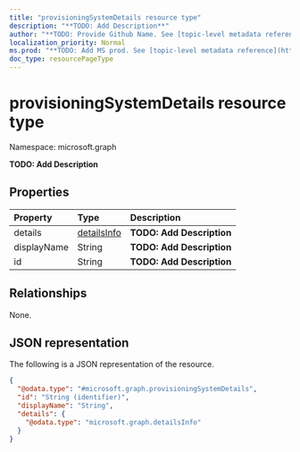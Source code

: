 ```yaml
---
title: "provisioningSystemDetails resource type"
description: "**TODO: Add Description**"
author: "**TODO: Provide Github Name. See [topic-level metadata reference](https://msgo.azurewebsites.net/add/document/guidelines/metadata.html#topic-level-metadata)**"
localization_priority: Normal
ms.prod: "**TODO: Add MS prod. See [topic-level metadata reference](https://msgo.azurewebsites.net/add/document/guidelines/metadata.html#topic-level-metadata)**"
doc_type: resourcePageType
---
```


# provisioningSystemDetails resource type

Namespace: microsoft.graph

**TODO: Add Description**

## Properties
|Property|Type|Description|
|:---|:---|:---|
|details|[detailsInfo](../resources/detailsinfo.md)|**TODO: Add Description**|
|displayName|String|**TODO: Add Description**|
|id|String|**TODO: Add Description**|

## Relationships
None.

## JSON representation
The following is a JSON representation of the resource.
<!-- {
  "blockType": "resource",
  "@odata.type": "microsoft.graph.provisioningSystemDetails"
}
-->
``` json
{
  "@odata.type": "#microsoft.graph.provisioningSystemDetails",
  "id": "String (identifier)",
  "displayName": "String",
  "details": {
    "@odata.type": "microsoft.graph.detailsInfo"
  }
}
```

